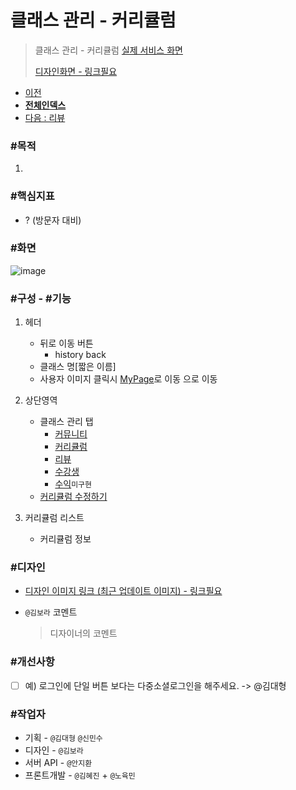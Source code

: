# 클래스 관리 - 커리큘럼

> 클래스 관리 - 커리큘럼 [실제 서비스 화면](https://www.modooclass.net/class/manager/course/506/curriculum)
>
> [디자인화면 - 링크필요]() 



- [이전](../)      
- [**전체인덱스**](../README.md)     
- [다음 : 리뷰](../review/README.md)



### **#목적**

1. 



### #핵심지표

- ? (방문자 대비)

### #화면
![image](https://user-images.githubusercontent.com/53498778/62178173-f475ec00-b382-11e9-9f10-6b0cb587f2c9.png)

### **#구성 - #기능**

1. 헤더 
     - 뒤로 이동 버튼 
         - history back
     - 클래스 명[짧은 이름]
     - 사용자 이미지 클릭시 [MyPage](../ch2_my_class)로 이동 으로 이동
2. 상단영역
   - 클래스 관리 탭
      - [커뮤니티](../community/README.md)
      - [커리큘럼](../curriculum/README.md)
      - [리뷰](../review/README.md)
      - [수강생](../member/README.md)
      - [수익](../profit/README.md)`미구현`
   - [커리큘럼 수정하기](../../ch3_open_class/curriculum)
   
3. 커리큘럼 리스트
   - 커리큘럼 정보 
   
### **#디자인**

- [디자인 이미지 링크 (최근 업데이트 이미지) - 링크필요]()

- `@김보라`  코멘트

  > 디자이너의 코멘트



### #개선사항

- [ ] 예) 로그인에 단일 버튼 보다는 다중소셜로그인을 해주세요. -> @김대형



### **#작업자**

- 기획 - `@김대형` `@신민수`
- 디자인 - `@김보라`
- 서버 API - `@안지환`
- 프론트개발 - `@김혜진`  + `@노육민`


